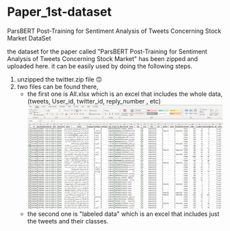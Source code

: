 # Paper_1st-dataset
ParsBERT Post-Training for Sentiment Analysis of Tweets Concerning Stock Market DataSet

the dataset for the paper called "ParsBERT Post-Training for Sentiment Analysis of Tweets Concerning Stock Market" has been zipped and uploaded here. it can be easily used by doing the following steps.

1. unzipped the twitter.zip file :upside_down_face:
2. two files can be found there,
      - the first one is All.xlsx which is an excel that includes the whole data, (tweets, User_id, twitter_id, reply_number , etc)
![alt text](https://github.com/iamjalipo/Paper_1st-dataset/blob/main/first.jpg)
      - the second one is "labeled data" which is an excel that includes just the tweets and their classes.
